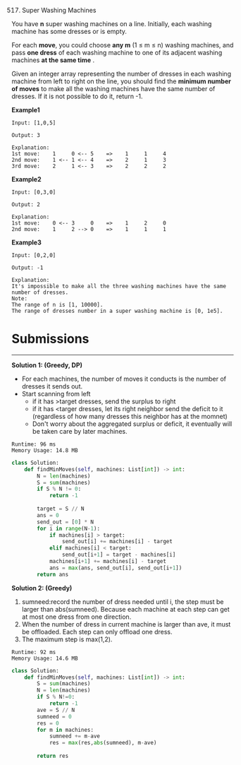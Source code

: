517. Super Washing Machines

You have **n** super washing machines on a line. Initially, each washing machine has some dresses or is empty.

For each **move**, you could choose **any m** (1 ≤ m ≤ n) washing machines, and pass **one dress** of each washing machine to one of its adjacent washing machines **at the same time** .

Given an integer array representing the number of dresses in each washing machine from left to right on the line, you should find the **minimum number of moves** to make all the washing machines have the same number of dresses. If it is not possible to do it, return -1.

**Example1**
```
Input: [1,0,5]

Output: 3

Explanation: 
1st move:    1     0 <-- 5    =>    1     1     4
2nd move:    1 <-- 1 <-- 4    =>    2     1     3    
3rd move:    2     1 <-- 3    =>    2     2     2   
```

**Example2**
```
Input: [0,3,0]

Output: 2

Explanation: 
1st move:    0 <-- 3     0    =>    1     2     0    
2nd move:    1     2 --> 0    =>    1     1     1     
```

**Example3**
```
Input: [0,2,0]

Output: -1

Explanation: 
It's impossible to make all the three washing machines have the same number of dresses. 
Note:
The range of n is [1, 10000].
The range of dresses number in a super washing machine is [0, 1e5].
```

# Submissions
---
**Solution 1: (Greedy, DP)**

* For each machines, the number of moves it conducts is the number of dresses it sends out.
* Start scanning from left
    * if it has >target dresses, send the surplus to right
    * if it has <targer dresses, let its right neighbor send the deficit to it (regardless of how many dresses this neighbor has at the momnet)
    * Don't worry about the aggregated surplus or deficit, it eventually will be taken care by later machines.

```
Runtime: 96 ms
Memory Usage: 14.8 MB
```
```python
class Solution:
    def findMinMoves(self, machines: List[int]) -> int:
        N = len(machines)
        S = sum(machines)
        if S % N != 0:
            return -1
        
        target = S // N
        ans = 0
        send_out = [0] * N
        for i in range(N-1):
            if machines[i] > target:
                send_out[i] += machines[i] - target
            elif machines[i] < target:
                send_out[i+1] = target - machines[i]
            machines[i+1] += machines[i] - target
            ans = max(ans, send_out[i], send_out[i+1])
        return ans
```

**Solution 2: (Greedy)**

1. sumneed:record the number of dress needed until i, the step must be larger than abs(sumneed). Because each machine at each step can get at most one dress from one direction.
2. When the number of dress in current machine is larger than ave, it must be offloaded. Each step can only offload one dress.
3. The maximum step is max(1,2).

```
Runtime: 92 ms
Memory Usage: 14.6 MB
```
```python
class Solution:
    def findMinMoves(self, machines: List[int]) -> int:
        S = sum(machines)
        N = len(machines)
        if S % N!=0:
            return -1
        ave = S // N
        sumneed = 0
        res = 0
        for m in machines:
            sumneed += m-ave
            res = max(res,abs(sumneed), m-ave)
            
        return res
```